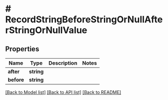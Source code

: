 # # RecordStringBeforeStringOrNullAfterStringOrNullValue

## Properties

Name | Type | Description | Notes
------------ | ------------- | ------------- | -------------
**after** | **string** |  |
**before** | **string** |  |

[[Back to Model list]](../../README.md#models) [[Back to API list]](../../README.md#endpoints) [[Back to README]](../../README.md)
